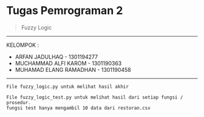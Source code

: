 # Tugas Pemrograman 2

> Fuzzy Logic

---

KELOMPOK :

-   ARFAN JADULHAQ - 1301194277
-   MUCHAMMAD ALFI KAROM - 1301190363
-   MUHAMAD ELANG RAMADHAN - 1301190458

---

```text
File fuzzy_logic.py untuk melihat hasil akhir
```

```text
File fuzzy_logic_test.py untuk melihat hasil dari setiap fungsi / prosedur.
fungsi test hanya mengambil 10 data dari restoran.csv
```
